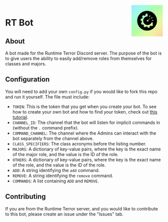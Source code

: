 <img src="RT_Logo.png" alt="Logo" title = "Logo" align="right" width="100" height="100" />

# RT Bot
## About
A bot made for the Runtime Terror Discord server. The purpose of the bot is to give users the ability to easily add/remove roles from themselves for classes and majors.
## Configuration
You will need to add your own `config.py` if you would like to fork this repo and run it yourself. The file must include:
* `TOKEN`: This is the token that you get when you create your bot. To see how to create your own bot and how to find your token, check out [this tutorial](https://discordpy.readthedocs.io/en/latest/discord.html).
* `CHANNEL_ID`: The channel that the bot will listen for implicit commands in (without the `.` command prefix).
* `COMMAND_CHANNEL`: The channel where the Admins can interact with the bot separately from the channel above.
* `CLASS_SPECIFIERS`: The class acronyms before the listing number.
* `MAJORS`: A dictionary of key-value pairs, where the key is the exact name of the major role, and the value is the ID of the role.
* `OTHERS`: A dictionary of key-value pairs, where the key is the exact name of the role, and the value is the ID of the role.
* `ADD`: A string identifying the `add` command.
* `REMOVE`: A string identifying the `remove` command.
* `COMMANDS`: A list containing `ADD` and `REMOVE`.
## Contributing
If you are from the Runtime Terror server, and you would like to contribute to this bot, please create an issue under the "Issues" tab.